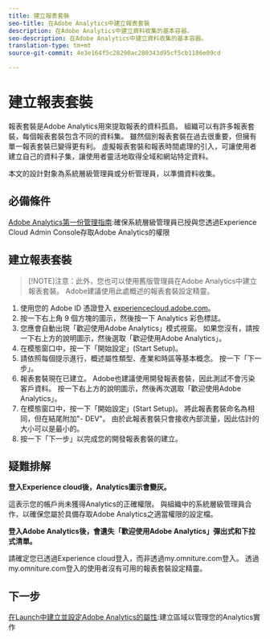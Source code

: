 ```yaml
---
title: 建立報表套裝
seo-title: 在Adobe Analytics中建立報表套裝
description: 在Adobe Analytics中建立資料收集的基本容器。
seo-description: 在Adobe Analytics中建立資料收集的基本容器。
translation-type: tm+mt
source-git-commit: 4e3e164f5c28290ac280343d95cf5cb1186e09cd

---
```



# 建立報表套裝

報表套裝是Adobe Analytics用來提取報表的資料孤島。 組織可以有許多報表套裝，每個報表套裝包含不同的資料集。 雖然個別報表套裝在過去很重要，但擁有單一報表套裝已變得更有利。 虛擬報表套裝和報表時間處理的引入，可讓使用者建立自己的資料子集，讓使用者靈活地取得全域和網站特定資料。

本文的設計對象為系統層級管理員或分析管理員，以準備資料收集。

## 必備條件

[Adobe Analytics第一份管理指南](first-admin-guide.md):確保系統層級管理員已授與您透過Experience Cloud Admin Console存取Adobe Analytics的權限

## 建立報表套裝

> [!NOTE]注意：此外，您也可以使用舊版管理員在Adobe Analytics中建立報表套裝。 Adobe建議使用此處概述的報表套裝設定精靈。

1. 使用您的 Adobe ID 憑證登入 [experiencecloud.adobe.com](https://experiencecloud.adobe.com)。
1. 按一下右上角 9 個方塊的圖示，然後按一下 Analytics 彩色標誌。
1. 您應會自動出現「歡迎使用Adobe Analytics」模式視窗。 如果您沒有，請按一下右上方的說明圖示，然後選取「歡迎使用Adobe Analytics」。
1. 在模態窗口中，按一下「開始設定」(Start Setup)。
1. 請依照每個提示進行，概述屬性類型、產業和時區等基本概念。 按一下「下一步」。
1. 報表套裝現在已建立。 Adobe也建議使用開發報表套裝，因此測試不會污染客戶資料。 按一下右上方的說明圖示，然後再次選取「歡迎使用Adobe Analytics」。
1. 在模態窗口中，按一下「開始設定」(Start Setup)。
將此報表套裝命名為相同，但在結尾附加"- DEV"。 由於此報表套裝只會接收內部流量，因此估計的大小可以是最小的。
1. 按一下「下一步」以完成您的開發報表套裝的建立。

## 疑難排解

**登入Experience cloud後，Analytics圖示會變灰。**

這表示您的帳戶尚未獲得Analytics的正確權限。 與組織中的系統層級管理員合作，以確保您屬於具備存取Adobe Analytics之適當權限的設定檔。

**登入Adobe Analytics後，會遺失「歡迎使用Adobe Analytics」彈出式和下拉式清單。**

請確定您已透過Experience cloud登入，而非透過my.omniture.com登入。 透過my.omniture.com登入的使用者沒有可用的報表套裝設定精靈。

## 下一步

[在Launch中建立並設定Adobe Analytics的屬性](/help/implement/implement-with-launch/create-analytics-property.md):建立區域以管理您的Analytics實作
